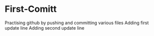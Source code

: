 # First-Comitt
Practising github by pushing and committing various files
Adding first update line
Adding second update line

